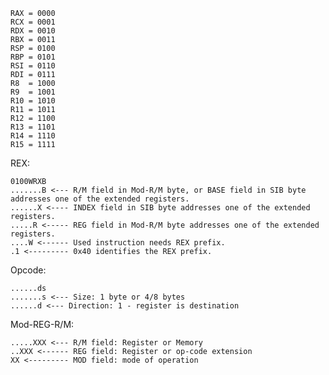 

    RAX = 0000
    RCX = 0001
    RDX = 0010
    RBX = 0011
    RSP = 0100
    RBP = 0101
    RSI = 0110
    RDI = 0111
    R8  = 1000
    R9  = 1001
    R10 = 1010
    R11 = 1011
    R12 = 1100
    R13 = 1101
    R14 = 1110
    R15 = 1111
    
REX:
    
    0100WRXB
    .......B <--- R/M field in Mod-R/M byte, or BASE field in SIB byte addresses one of the extended registers.
    ......X <---- INDEX field in SIB byte addresses one of the extended registers.
    .....R <----- REG field in Mod-R/M byte addresses one of the extended registers.
    ....W <------ Used instruction needs REX prefix.
    .1 <--------- 0x40 identifies the REX prefix.

Opcode:

    ......ds
    .......s <--- Size: 1 byte or 4/8 bytes
    ......d <--- Direction: 1 - register is destination

Mod-REG-R/M:

    .....XXX <--- R/M field: Register or Memory
    ..XXX <------ REG field: Register or op-code extension
    XX <--------- MOD field: mode of operation